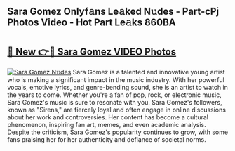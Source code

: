 ## Sara Gomez Onlyf𝚊ns Le𝚊ked N𝚞des - Part-cPj Photos Video - Hot Part Le𝚊ks 860BA

# <h2><a href="http://ac11223.deff.icu/?id=Sara+Gomez">🔗 New 👉🔴 Sara Gomez VIDEO Photos</a></h2>

[![Sara Gomez N𝚞des](https://i.imgur.com/rIISA9y.gif)](http://ac11223.deff.icu/?id=Sara+Gomez)
Sara Gomez is a talented and innovative young artist who is making a significant impact in the music industry. With her powerful vocals, emotive lyrics, and genre-bending sound, she is an artist to watch in the years to come. Whether you're a fan of pop, rock, or electronic music, Sara Gomez's music is sure to resonate with you. Sara Gomez's followers, known as "Sirens," are fiercely loyal and often engage in online discussions about her work and controversies. Her content has become a cultural phenomenon, inspiring fan art, memes, and even academic analysis. Despite the criticism, Sara Gomez's popularity continues to grow, with some fans praising her for her authenticity and defiance of societal norms.
